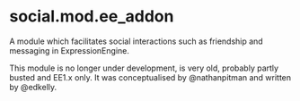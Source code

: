 social.mod.ee_addon
===================

A module which facilitates social interactions such as friendship and messaging in ExpressionEngine.

This module is no longer under development, is very old, probably partly busted and EE1.x only. It was conceptualised by @nathanpitman and written by @edkelly.
